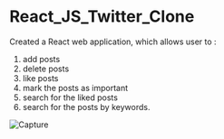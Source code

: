﻿# React_JS_Twitter_Clone

 
 Created a React web application, which allows user to :
 1) add posts
 2) delete posts
 3) like posts
 4) mark the posts as important
 5) search for the liked posts 
 6) search for the posts by keywords.
 
 ![Capture](https://user-images.githubusercontent.com/55871427/80892941-bf624580-8cd6-11ea-83b1-5e0588f22a7c.PNG)
 
